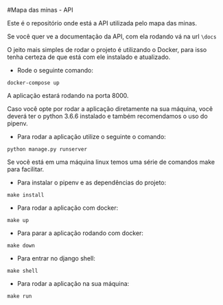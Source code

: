 #Mapa das minas - API

Este é o repositório onde está a API utilizada pelo mapa das minas.

Se você quer ve a documentação da API, com ela rodando vá na url `\docs`

O jeito mais simples de rodar o projeto é utilizando o Docker,
para isso tenha certeza de que está com ele instalado e atualizado.

- Rode o seguinte comando:

```
docker-compose up
```

A aplicação estará rodando na porta 8000.

Caso você opte por rodar a aplicação diretamente na sua máquina,
você deverá ter o python 3.6.6 instalado e também recomendamos o
uso do pipenv.

- Para rodar a aplicação utilize o seguinte o comando:

```
python manage.py runserver
```

Se você está em uma máquina linux temos uma série de comandos make
para facilitar.

- Para instalar o pipenv e as dependências do projeto:

```
make install
```

- Para rodar a aplicação com docker:

```
make up
```

- Para parar a aplicação rodando com docker:

```
make down
```

- Para entrar no django shell:

```
make shell
```

- Para rodar a aplicação na sua máquina:

```
make run
```
